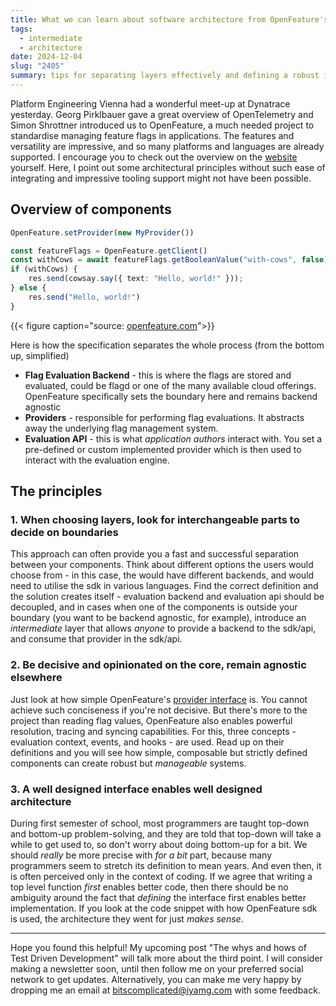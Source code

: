 ```yaml
---
title: What we can learn about software architecture from OpenFeature's design choices
tags:
  - intermediate
  - architecture
date: 2024-12-04
slug: "2405"
summary: tips for separating layers effectively and defining a robust interface
---
```

Platform Engineering Vienna had a wonderful meet-up at Dynatrace yesterday. Georg Pirklbauer gave a great overview of OpenTelemetry and Simon Shrottner introduced us to OpenFeature, a much needed project to standardise managing feature flags in applications. The features and versatility are impressive, and so many platforms and languages are already supported. I encourage you to check out the overview on the [website](https://openfeature.dev) yourself. Here, I point out some architectural principles without such ease of integrating and impressive tooling support might not have been possible.

## Overview of components

```typescript
OpenFeature.setProvider(new MyProvider())

const featureFlags = OpenFeature.getClient()
const withCows = await featureFlags.getBooleanValue("with-cows", false);
if (withCows) {
	res.send(cowsay.say({ text: "Hello, world!" }));
} else {
	res.send("Hello, world!")
}
```

{{< figure caption="source: [openfeature.com](openfeature.com)">}}

Here is how the specification separates the whole process (from the bottom up, simplified)

- **Flag Evaluation Backend** - this is where the flags are stored and evaluated, could be flagd or one of the many available cloud offerings. OpenFeature specifically sets the boundary here and remains backend agnostic
- **Providers** - responsible for performing flag evaluations. It abstracts away the underlying flag management system.
- **Evaluation API** - this is what _application authors_ interact with. You set a pre-defined or custom implemented provider which is then used to interact with the evaluation engine.

## The principles
### 1. When choosing layers, look for interchangeable parts to decide on boundaries
This approach can often provide you a fast and successful separation between your components. Think about different options the users would choose from - in this case, the would have different backends, and would need to utilise the sdk in various languages. Find the correct definition and the solution creates itself - evaluation backend and evaluation api should be decoupled, and in cases when one of the components is outside your boundary (you want to be backend agnostic, for example), introduce an *intermediate* layer that allows *anyone* to provide a backend to the sdk/api, and consume that provider in the sdk/api.

### 2. Be decisive and opinionated on the core, remain agnostic elsewhere
Just look at how simple OpenFeature's [provider interface](https://openfeature.dev/docs/reference/concepts/provider#dynamic-context-implementations-server-side-sdks) is. You cannot achieve such conciseness if you're not decisive. But there's more to the project than reading flag values, OpenFeature also enables powerful resolution, tracing and syncing capabilities. For this, three concepts - evaluation context, events, and hooks - are used. Read up on their definitions and you will see how simple, composable but strictly defined components can create robust but *manageable* systems.

### 3. A well designed interface enables well designed architecture
During first semester of school, most programmers are taught top-down and bottom-up problem-solving, and they are told that top-down will take a while to get used to, so don't worry about doing bottom-up for a bit. We should *really* be more precise with *for a bit* part, because many programmers seem to stretch its definition to mean years. And even then, it is often perceived only in the context of coding. If we agree that writing a top level function *first* enables better code, then there should be no ambiguity around the fact that *defining* the interface first enables better implementation. If you look at the code snippet with how OpenFeature sdk is used, the architecture they went for just *makes sense*. 

---

Hope you found this helpful! My upcoming post "The whys and hows of Test Driven Development" will talk more about the third point. I will consider making a newsletter soon, until then follow me on your preferred social network to get updates. Alternatively, you can make me very happy by dropping me an email at <bitscomplicated@iyamg.com> with some feedback.

